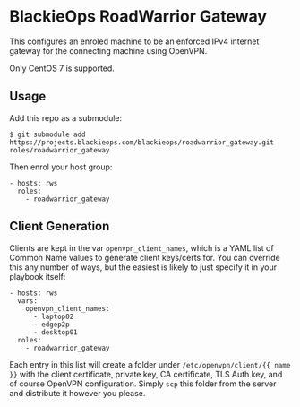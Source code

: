 # BlackieOps RoadWarrior Gateway

This configures an enroled machine to be an enforced IPv4 internet gateway for
the connecting machine using OpenVPN.

Only CentOS 7 is supported.

## Usage

Add this repo as a submodule:

```
$ git submodule add https://projects.blackieops.com/blackieops/roadwarrior_gateway.git roles/roadwarrior_gateway
```

Then enrol your host group:

```
- hosts: rws
  roles:
    - roadwarrior_gateway
```

## Client Generation

Clients are kept in the var `openvpn_client_names`, which is a YAML list of
Common Name values to generate client keys/certs for. You can override this any
number of ways, but the easiest is likely to just specify it in your playbook
itself:

```
- hosts: rws
  vars:
    openvpn_client_names:
      - laptop02
      - edgep2p
      - desktop01
  roles:
    - roadwarrior_gateway
```

Each entry in this list will create a folder under
`/etc/openvpn/client/{{ name }}` with the client certificate, private key, CA
certificate, TLS Auth key, and of course OpenVPN configuration. Simply `scp`
this folder from the server and distribute it however you please.
